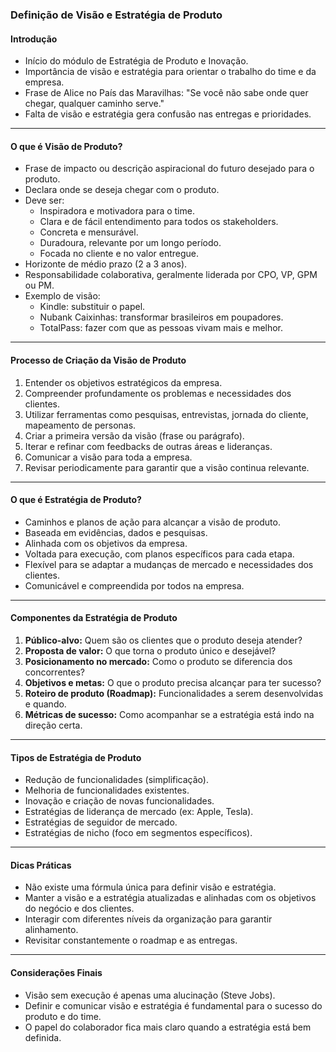 ### Definição de Visão e Estratégia de Produto

#### Introdução

- Início do módulo de Estratégia de Produto e Inovação.
- Importância de visão e estratégia para orientar o trabalho do time e da empresa.
- Frase de Alice no País das Maravilhas: "Se você não sabe onde quer chegar, qualquer caminho serve."
- Falta de visão e estratégia gera confusão nas entregas e prioridades.

---

#### O que é Visão de Produto?

- Frase de impacto ou descrição aspiracional do futuro desejado para o produto.
- Declara onde se deseja chegar com o produto.
- Deve ser:
  - Inspiradora e motivadora para o time.
  - Clara e de fácil entendimento para todos os stakeholders.
  - Concreta e mensurável.
  - Duradoura, relevante por um longo período.
  - Focada no cliente e no valor entregue.
- Horizonte de médio prazo (2 a 3 anos).
- Responsabilidade colaborativa, geralmente liderada por CPO, VP, GPM ou PM.
- Exemplo de visão:
  - Kindle: substituir o papel.
  - Nubank Caixinhas: transformar brasileiros em poupadores.
  - TotalPass: fazer com que as pessoas vivam mais e melhor.

---

#### Processo de Criação da Visão de Produto

1. Entender os objetivos estratégicos da empresa.
2. Compreender profundamente os problemas e necessidades dos clientes.
3. Utilizar ferramentas como pesquisas, entrevistas, jornada do cliente, mapeamento de personas.
4. Criar a primeira versão da visão (frase ou parágrafo).
5. Iterar e refinar com feedbacks de outras áreas e lideranças.
6. Comunicar a visão para toda a empresa.
7. Revisar periodicamente para garantir que a visão continua relevante.

---

#### O que é Estratégia de Produto?

- Caminhos e planos de ação para alcançar a visão de produto.
- Baseada em evidências, dados e pesquisas.
- Alinhada com os objetivos da empresa.
- Voltada para execução, com planos específicos para cada etapa.
- Flexível para se adaptar a mudanças de mercado e necessidades dos clientes.
- Comunicável e compreendida por todos na empresa.

---

#### Componentes da Estratégia de Produto

1. **Público-alvo:** Quem são os clientes que o produto deseja atender?
2. **Proposta de valor:** O que torna o produto único e desejável?
3. **Posicionamento no mercado:** Como o produto se diferencia dos concorrentes?
4. **Objetivos e metas:** O que o produto precisa alcançar para ter sucesso?
5. **Roteiro de produto (Roadmap):** Funcionalidades a serem desenvolvidas e quando.
6. **Métricas de sucesso:** Como acompanhar se a estratégia está indo na direção certa.

---

#### Tipos de Estratégia de Produto

- Redução de funcionalidades (simplificação).
- Melhoria de funcionalidades existentes.
- Inovação e criação de novas funcionalidades.
- Estratégias de liderança de mercado (ex: Apple, Tesla).
- Estratégias de seguidor de mercado.
- Estratégias de nicho (foco em segmentos específicos).

---

#### Dicas Práticas

- Não existe uma fórmula única para definir visão e estratégia.
- Manter a visão e a estratégia atualizadas e alinhadas com os objetivos do negócio e dos clientes.
- Interagir com diferentes níveis da organização para garantir alinhamento.
- Revisitar constantemente o roadmap e as entregas.

---

#### Considerações Finais

- Visão sem execução é apenas uma alucinação (Steve Jobs).
- Definir e comunicar visão e estratégia é fundamental para o sucesso do produto e do time.
- O papel do colaborador fica mais claro quando a estratégia está bem definida.
